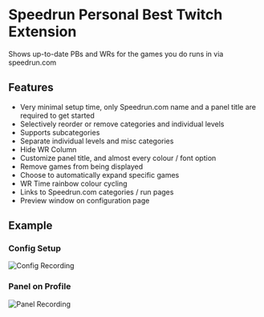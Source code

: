 # Speedrun Personal Best Twitch Extension

Shows up-to-date PBs and WRs for the games you do runs in via speedrun.com

## Features

* Very minimal setup time, only Speedrun.com name and a panel title are required to get started
* Selectively reorder or remove categories and individual levels
* Supports subcategories
* Separate individual levels and misc categories
* Hide WR Column
* Customize panel title, and almost every colour / font option
* Remove games from being displayed
* Choose to automatically expand specific games
* WR Time rainbow colour cycling
* Links to Speedrun.com categories / run pages
* Preview window on configuration page

## Example 
### Config Setup
![Config Recording](/screenshots/ConfigRecording.gif)

### Panel on Profile
![Panel Recording](/screenshots/PanelRecording.gif)



